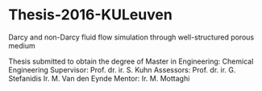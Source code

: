 # Thesis-2016-KULeuven
Darcy and non-Darcy fluid flow simulation through well-structured porous medium

Thesis submitted to obtain the degree of Master in Engineering: Chemical Engineering
Supervisor:
Prof. dr. ir. S. Kuhn
Assessors:
Prof. dr. ir. G. Stefanidis
Ir. M. Van den Eynde
Mentor:
Ir. M. Mottaghi
